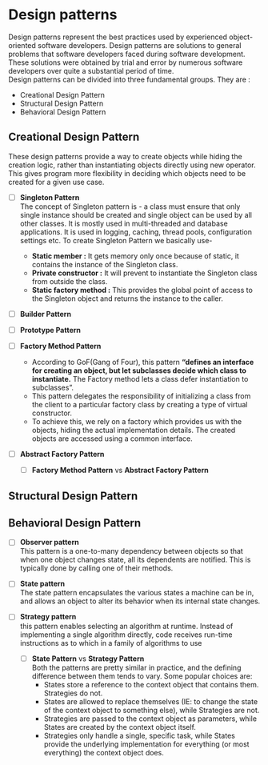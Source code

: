 # Design patterns
Design patterns represent the best practices used by experienced object-oriented software developers. Design patterns are solutions to general problems that software developers faced during software development. These solutions were obtained by trial and error by numerous software developers over quite a substantial period of time.  
Design patterns can be divided into three fundamental groups. They are :
- Creational Design Pattern
- Structural Design Pattern
- Behavioral Design Pattern
 ## Creational Design Pattern
 These design patterns provide a way to create objects while hiding the creation logic, rather than instantiating objects directly using new operator. This gives program more flexibility in deciding which objects need to be created for a given use case.
 - [ ] **Singleton Pattern**
<br>The concept of Singleton pattern is - a class must ensure that only single instance should be created and single object can be used by all other classes. It is mostly used in multi-threaded and database applications. It is used in logging, caching, thread pools, configuration settings etc. To create Singleton Pattern we basically use-
	- **Static member :** It gets memory only once because of static, it contains the instance of the Singleton class.
	- **Private constructor :** It will prevent to instantiate the Singleton class from outside the class.
	- **Static factory method :** This provides the global point of access to the Singleton object and returns the instance to the caller.
 
 - [ ] **Builder Pattern**
 - [ ] **Prototype Pattern**
 - [ ] **Factory Method Pattern**

	 - According to GoF(Gang of Four), this pattern  **“defines an interface for creating an object, but let subclasses decide which class to instantiate.**  The Factory method lets a class defer instantiation to subclasses”.
	- This pattern delegates the responsibility of initializing a class from the client to a particular factory class by creating a type of virtual constructor.
	- To achieve this, we rely on a factory which provides us with the objects, hiding the actual implementation details. The created objects are accessed using a common interface.

 - [ ] **Abstract Factory Pattern**
	 - [ ] **Factory Method Pattern** vs **Abstract Factory Pattern**

## Structural Design Pattern
## Behavioral Design Pattern

	

 - [ ] **Observer pattern**
<br> This pattern is a one-to-many dependency between objects so that when one object changes state, all its dependents are notified. This is typically done by calling one of their methods.

 - [ ] **State pattern**
<br>The state pattern encapsulates the various states a machine can be in, and allows an object to alter its behavior when its internal state changes. 

 - [ ] **Strategy pattern**
<br>this pattern enables selecting an algorithm at runtime. Instead of implementing a single algorithm directly, code receives run-time instructions as to which in a family of algorithms to use

	- [ ] **State Pattern** vs **Strategy Pattern**
	<br> Both the patterns are pretty similar in practice, and the defining difference between them tends to vary. Some popular choices are:
		- States store a reference to the context object that contains them.   
   Strategies do not.
 		- States are allowed to replace themselves (IE: to change the state of the context object to something else), while Strategies are not.
		- Strategies are passed to the context object as parameters, while States are created by the context object itself.
		- Strategies only handle a single, specific task, while States provide the underlying implementation for everything (or most   
   everything) the context object does.
